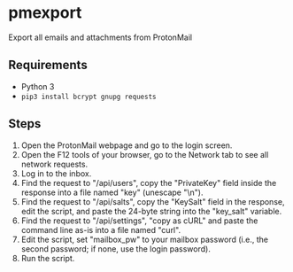 # pmexport

Export all emails and attachments from ProtonMail

## Requirements

* Python 3
* ``pip3 install bcrypt gnupg requests``

## Steps

1. Open the ProtonMail webpage and go to the login screen.
2. Open the F12 tools of your browser, go to the Network tab to see all network requests.
3. Log in to the inbox.
4. Find the request to "/api/users", copy the "PrivateKey" field inside the response into a file named "key" (unescape "\n").
5. Find the request to "/api/salts", copy the "KeySalt" field in the response, edit the script, and paste the 24-byte string into the "key_salt" variable.
6. Find the request to "/api/settings", "copy as cURL" and paste the command line as-is into a file named "curl".
7. Edit the script, set "mailbox_pw" to your mailbox password (i.e., the second password; if none, use the login password).
8. Run the script.
